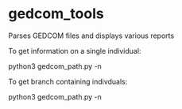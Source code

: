 # gedcom_tools
Parses GEDCOM files and displays various reports

To get information on a single individual:

python3 gedcom_path.py -n <name>
  
To get branch containing indivduals:

python3 gedcom_path.py -n <name list>
